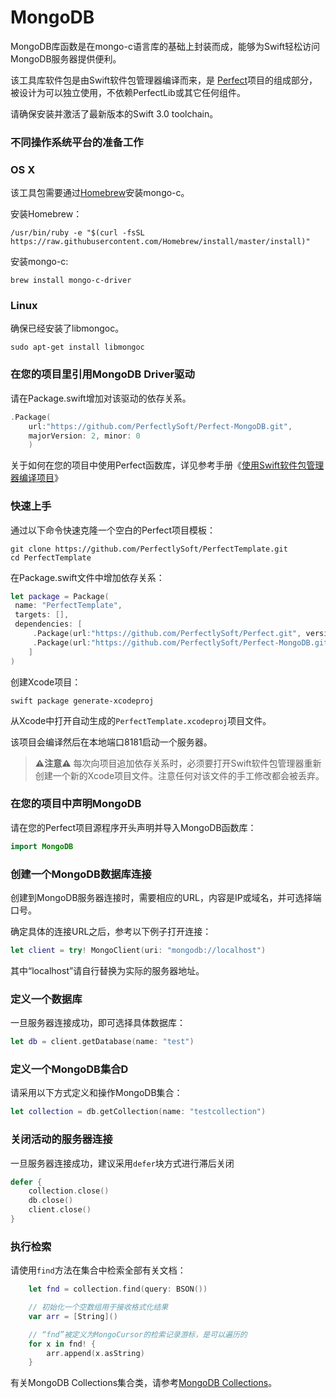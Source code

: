 # MongoDB
MongoDB库函数是在mongo-c语言库的基础上封装而成，能够为Swift轻松访问MongoDB服务器提供便利。

该工具库软件包是由Swift软件包管理器编译而来，是
[Perfect](https://github.com/PerfectlySoft/Perfect)项目的组成部分，
被设计为可以独立使用，不依赖PerfectLib或其它任何组件。

请确保安装并激活了最新版本的Swift 3.0 toolchain。

### 不同操作系统平台的准备工作

### OS X

该工具包需要通过[Homebrew](http://brew.sh/)安装mongo-c。

安装Homebrew：

```
/usr/bin/ruby -e "$(curl -fsSL https://raw.githubusercontent.com/Homebrew/install/master/install)"
```

安装mongo-c:

```
brew install mongo-c-driver
```

### Linux

确保已经安装了libmongoc。

```
sudo apt-get install libmongoc
```

### 在您的项目里引用MongoDB Driver驱动

请在Package.swift增加对该驱动的依存关系。

``` swift
.Package(
	url:"https://github.com/PerfectlySoft/Perfect-MongoDB.git",
	majorVersion: 2, minor: 0
	)
```

关于如何在您的项目中使用Perfect函数库，详见参考手册《[使用Swift软件包管理器编译项目](buildingWithSPM.md)》

### 快速上手

通过以下命令快速克隆一个空白的Perfect项目模板：

```
git clone https://github.com/PerfectlySoft/PerfectTemplate.git
cd PerfectTemplate
```

在Package.swift文件中增加依存关系：

```swift
let package = Package(
 name: "PerfectTemplate",
 targets: [],
 dependencies: [
     .Package(url:"https://github.com/PerfectlySoft/Perfect.git", versions: Version(0,0,0)..<Version(10,0,0)),
     .Package(url:"https://github.com/PerfectlySoft/Perfect-MongoDB.git", versions: Version(0,0,0)..<Version(10,0,0))
    ]
)
```

创建Xcode项目：

```
swift package generate-xcodeproj
```

从Xcode中打开自动生成的`PerfectTemplate.xcodeproj`项目文件。

该项目会编译然后在本地端口8181启动一个服务器。

> **⚠️注意⚠️** 每次向项目追加依存关系时，必须要打开Swift软件包管理器重新创建一个新的Xcode项目文件。注意任何对该文件的手工修改都会被丢弃。

### 在您的项目中声明MongoDB

请在您的Perfect项目源程序开头声明并导入MongoDB函数库：

``` swift
import MongoDB
```

### 创建一个MongoDB数据库连接

创建到MongoDB服务器连接时，需要相应的URL，内容是IP或域名，并可选择端口号。

确定具体的连接URL之后，参考以下例子打开连接：

``` swift
let client = try! MongoClient(uri: "mongodb://localhost")
```

其中“localhost”请自行替换为实际的服务器地址。

### 定义一个数据库

一旦服务器连接成功，即可选择具体数据库：

``` swift
let db = client.getDatabase(name: "test")
```

### 定义一个MongoDB集合D

请采用以下方式定义和操作MongoDB集合：

``` swift
let collection = db.getCollection(name: "testcollection")
```

### 关闭活动的服务器连接

一旦服务器连接成功，建议采用`defer`块方式进行滞后关闭

``` swift
defer {
    collection.close()
    db.close()
    client.close()
}
```
### 执行检索

请使用`find`方法在集合中检索全部有关文档：

``` swift
    let fnd = collection.find(query: BSON())

    // 初始化一个空数组用于接收格式化结果
    var arr = [String]()

    // “fnd”被定义为MongoCursor的检索记录游标，是可以遍历的
    for x in fnd! {
        arr.append(x.asString)
    }

```

有关MongoDB Collections集合类，请参考[MongoDB Collections](MongoDB-Collections.md)。
